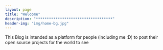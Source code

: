 ```yaml
---
layout: page
title: "Welcome"
description: "***********************************"
header-img: "img/home-bg.jpg"
---
```


This Blog is intended as a platform for people (including me :D) to post their open source projects for the world to see
